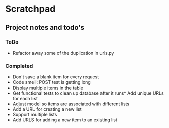 # Scratchpad
## Project notes and todo's

### ToDo
* Refactor away some of the duplication in urls.py
 

### Completed

* Don't save a blank item for every request
* Code smell: POST test is getting long
* Display multiple items in the table
* Get functional tests to clean up database after it runs* Add unique URLs for each list
* Adjust model so items are associated with different lists
* Add a URL for creating a new list
* Support multiple lists
* Add URLS for adding a new item to an existing list
